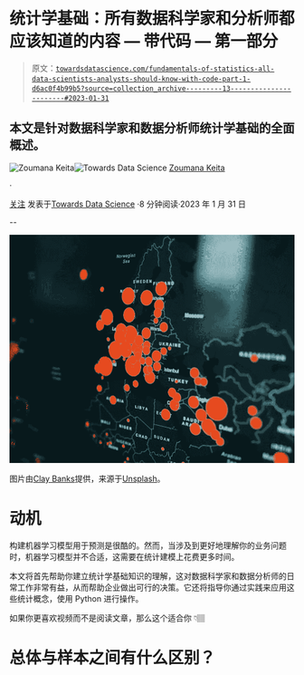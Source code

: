 # 统计学基础：所有数据科学家和分析师都应该知道的内容 — 带代码 — 第一部分

> 原文：[`towardsdatascience.com/fundamentals-of-statistics-all-data-scientists-analysts-should-know-with-code-part-1-d6ac0f4b99b5?source=collection_archive---------13-----------------------#2023-01-31`](https://towardsdatascience.com/fundamentals-of-statistics-all-data-scientists-analysts-should-know-with-code-part-1-d6ac0f4b99b5?source=collection_archive---------13-----------------------#2023-01-31)

## 本文是针对数据科学家和数据分析师统计学基础的全面概述。

[](https://zoumanakeita.medium.com/?source=post_page-----d6ac0f4b99b5--------------------------------)![Zoumana Keita](https://zoumanakeita.medium.com/?source=post_page-----d6ac0f4b99b5--------------------------------)[](https://towardsdatascience.com/?source=post_page-----d6ac0f4b99b5--------------------------------)![Towards Data Science](https://towardsdatascience.com/?source=post_page-----d6ac0f4b99b5--------------------------------) [Zoumana Keita](https://zoumanakeita.medium.com/?source=post_page-----d6ac0f4b99b5--------------------------------)

·

[关注](https://medium.com/m/signin?actionUrl=https%3A%2F%2Fmedium.com%2F_%2Fsubscribe%2Fuser%2Fe6ae785a30d&operation=register&redirect=https%3A%2F%2Ftowardsdatascience.com%2Ffundamentals-of-statistics-all-data-scientists-analysts-should-know-with-code-part-1-d6ac0f4b99b5&user=Zoumana+Keita&userId=e6ae785a30d&source=post_page-e6ae785a30d----d6ac0f4b99b5---------------------post_header-----------) 发表于[Towards Data Science](https://towardsdatascience.com/?source=post_page-----d6ac0f4b99b5--------------------------------) ·8 分钟阅读·2023 年 1 月 31 日[](https://medium.com/m/signin?actionUrl=https%3A%2F%2Fmedium.com%2F_%2Fvote%2Ftowards-data-science%2Fd6ac0f4b99b5&operation=register&redirect=https%3A%2F%2Ftowardsdatascience.com%2Ffundamentals-of-statistics-all-data-scientists-analysts-should-know-with-code-part-1-d6ac0f4b99b5&user=Zoumana+Keita&userId=e6ae785a30d&source=-----d6ac0f4b99b5---------------------clap_footer-----------)

--

[](https://medium.com/m/signin?actionUrl=https%3A%2F%2Fmedium.com%2F_%2Fbookmark%2Fp%2Fd6ac0f4b99b5&operation=register&redirect=https%3A%2F%2Ftowardsdatascience.com%2Ffundamentals-of-statistics-all-data-scientists-analysts-should-know-with-code-part-1-d6ac0f4b99b5&source=-----d6ac0f4b99b5---------------------bookmark_footer-----------)![](img/882412b9f5ac2270822bb3c04c517e8c.png)

图片由[Clay Banks](https://unsplash.com/@claybanks)提供，来源于[Unsplash](https://unsplash.com/photos/no2blvVYoJw)。

# 动机

构建机器学习模型用于预测是很酷的。然而，当涉及到更好地理解你的业务问题时，机器学习模型并不合适，这需要在统计建模上花费更多时间。

本文将首先帮助你建立统计学基础知识的理解，这对数据科学家和数据分析师的日常工作非常有益，从而帮助企业做出可行的决策。它还将指导你通过实践来应用这些统计概念，使用 Python 进行操作。

如果你更喜欢视频而不是阅读文章，那么这个适合你 👇🏽

# 总体与样本之间有什么区别？
